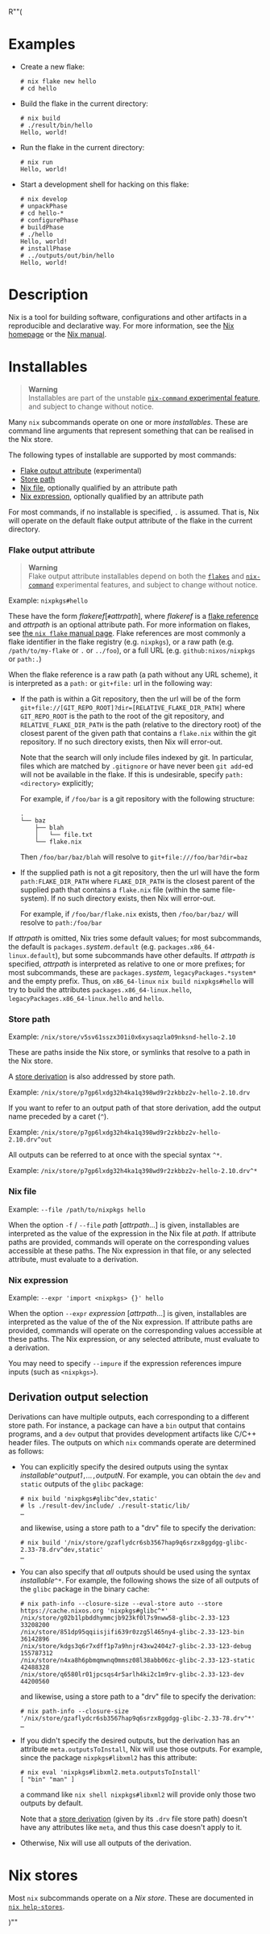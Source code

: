 R""(

# Examples

* Create a new flake:

  ```console
  # nix flake new hello
  # cd hello
  ```

* Build the flake in the current directory:

  ```console
  # nix build
  # ./result/bin/hello
  Hello, world!
  ```

* Run the flake in the current directory:

  ```console
  # nix run
  Hello, world!
  ```

* Start a development shell for hacking on this flake:

  ```console
  # nix develop
  # unpackPhase
  # cd hello-*
  # configurePhase
  # buildPhase
  # ./hello
  Hello, world!
  # installPhase
  # ../outputs/out/bin/hello
  Hello, world!
  ```

# Description

Nix is a tool for building software, configurations and other
artifacts in a reproducible and declarative way. For more information,
see the [Nix homepage](https://nixos.org/) or the [Nix
manual](https://nixos.org/manual/nix/stable/).

# Installables

> **Warning** \
> Installables are part of the unstable
> [`nix-command` experimental feature](@docroot@/contributing/experimental-features.md#xp-feature-nix-command),
> and subject to change without notice.

Many `nix` subcommands operate on one or more *installables*.
These are command line arguments that represent something that can be realised in the Nix store.

The following types of installable are supported by most commands:

- [Flake output attribute](#flake-output-attribute) (experimental)
- [Store path](#store-path)
- [Nix file](#nix-file), optionally qualified by an attribute path
- [Nix expression](#nix-expression), optionally qualified by an attribute path

For most commands, if no installable is specified, `.` is assumed.
That is, Nix will operate on the default flake output attribute of the flake in the current directory.

### Flake output attribute

> **Warning** \
> Flake output attribute installables depend on both the
> [`flakes`](@docroot@/contributing/experimental-features.md#xp-feature-flakes)
> and
> [`nix-command`](@docroot@/contributing/experimental-features.md#xp-feature-nix-command)
> experimental features, and subject to change without notice.

Example: `nixpkgs#hello`

These have the form *flakeref*[`#`*attrpath*], where *flakeref* is a
[flake reference](./nix3-flake.md#flake-references) and *attrpath* is an optional attribute path. For
more information on flakes, see [the `nix flake` manual
page](./nix3-flake.md).  Flake references are most commonly a flake
identifier in the flake registry (e.g. `nixpkgs`), or a raw path
(e.g. `/path/to/my-flake` or `.` or `../foo`), or a full URL
(e.g. `github:nixos/nixpkgs` or `path:.`)

When the flake reference is a raw path (a path without any URL
scheme), it is interpreted as a `path:` or `git+file:` url in the following
way:

- If the path is within a Git repository, then the url will be of the form
  `git+file://[GIT_REPO_ROOT]?dir=[RELATIVE_FLAKE_DIR_PATH]`
  where `GIT_REPO_ROOT` is the path to the root of the git repository,
  and `RELATIVE_FLAKE_DIR_PATH` is the path (relative to the directory
  root) of the closest parent of the given path that contains a `flake.nix` within
  the git repository.
  If no such directory exists, then Nix will error-out.

  Note that the search will only include files indexed by git. In particular, files
  which are matched by `.gitignore` or have never been `git add`-ed will not be
  available in the flake. If this is undesirable, specify `path:<directory>` explicitly;

  For example, if `/foo/bar` is a git repository with the following structure:

  ```
  .
  └── baz
      ├── blah
      │   └── file.txt
      └── flake.nix
  ```

  Then `/foo/bar/baz/blah` will resolve to `git+file:///foo/bar?dir=baz`

- If the supplied path is not a git repository, then the url will have the form
  `path:FLAKE_DIR_PATH` where `FLAKE_DIR_PATH` is the closest parent
  of the supplied path that contains a `flake.nix` file (within the same file-system).
  If no such directory exists, then Nix will error-out.

  For example, if `/foo/bar/flake.nix` exists, then `/foo/bar/baz/` will resolve to
 `path:/foo/bar`

If *attrpath* is omitted, Nix tries some default values; for most
subcommands, the default is `packages.`*system*`.default`
(e.g. `packages.x86_64-linux.default`), but some subcommands have
other defaults. If *attrpath* *is* specified, *attrpath* is
interpreted as relative to one or more prefixes; for most
subcommands, these are `packages.`*system*,
`legacyPackages.*system*` and the empty prefix. Thus, on
`x86_64-linux` `nix build nixpkgs#hello` will try to build the
attributes `packages.x86_64-linux.hello`,
`legacyPackages.x86_64-linux.hello` and `hello`.

### Store path

Example: `/nix/store/v5sv61sszx301i0x6xysaqzla09nksnd-hello-2.10`

These are paths inside the Nix store, or symlinks that resolve to a path in the Nix store.

A [store derivation] is also addressed by store path.

Example: `/nix/store/p7gp6lxdg32h4ka1q398wd9r2zkbbz2v-hello-2.10.drv`

If you want to refer to an output path of that store derivation, add the output name preceded by a caret (`^`).

Example: `/nix/store/p7gp6lxdg32h4ka1q398wd9r2zkbbz2v-hello-2.10.drv^out`

All outputs can be referred to at once with the special syntax `^*`.

Example: `/nix/store/p7gp6lxdg32h4ka1q398wd9r2zkbbz2v-hello-2.10.drv^*`

### Nix file

Example: `--file /path/to/nixpkgs hello`

When the option `-f` / `--file` *path* \[*attrpath*...\] is given, installables are interpreted as the value of the expression in the Nix file at *path*.
If attribute paths are provided, commands will operate on the corresponding values accessible at these paths.
The Nix expression in that file, or any selected attribute, must evaluate to a derivation.

### Nix expression

Example: `--expr 'import <nixpkgs> {}' hello`

When the option `--expr` *expression* \[*attrpath*...\] is given, installables are interpreted as the value of the of the Nix expression.
If attribute paths are provided, commands will operate on the corresponding values accessible at these paths.
The Nix expression, or any selected attribute, must evaluate to a derivation.

You may need to specify `--impure` if the expression references impure inputs (such as `<nixpkgs>`).

## Derivation output selection

Derivations can have multiple outputs, each corresponding to a
different store path. For instance, a package can have a `bin` output
that contains programs, and a `dev` output that provides development
artifacts like C/C++ header files. The outputs on which `nix` commands
operate are determined as follows:

* You can explicitly specify the desired outputs using the syntax
  *installable*`^`*output1*`,`*...*`,`*outputN*. For example, you can
  obtain the `dev` and `static` outputs of the `glibc` package:

  ```console
  # nix build 'nixpkgs#glibc^dev,static'
  # ls ./result-dev/include/ ./result-static/lib/
  …
  ```

  and likewise, using a store path to a "drv" file to specify the derivation:

  ```console
  # nix build '/nix/store/gzaflydcr6sb3567hap9q6srzx8ggdgg-glibc-2.33-78.drv^dev,static'
  …
  ```

* You can also specify that *all* outputs should be used using the
  syntax *installable*`^*`. For example, the following shows the size
  of all outputs of the `glibc` package in the binary cache:

  ```console
  # nix path-info --closure-size --eval-store auto --store https://cache.nixos.org 'nixpkgs#glibc^*'
  /nix/store/g02b1lpbddhymmcjb923kf0l7s9nww58-glibc-2.33-123                 33208200
  /nix/store/851dp95qqiisjifi639r0zzg5l465ny4-glibc-2.33-123-bin             36142896
  /nix/store/kdgs3q6r7xdff1p7a9hnjr43xw2404z7-glibc-2.33-123-debug          155787312
  /nix/store/n4xa8h6pbmqmwnq0mmsz08l38abb06zc-glibc-2.33-123-static          42488328
  /nix/store/q6580lr01jpcsqs4r5arlh4ki2c1m9rv-glibc-2.33-123-dev             44200560
  ```

  and likewise, using a store path to a "drv" file to specify the derivation:

  ```console
  # nix path-info --closure-size '/nix/store/gzaflydcr6sb3567hap9q6srzx8ggdgg-glibc-2.33-78.drv^*'
  …
  ```
* If you didn't specify the desired outputs, but the derivation has an
  attribute `meta.outputsToInstall`, Nix will use those outputs. For
  example, since the package `nixpkgs#libxml2` has this attribute:

  ```console
  # nix eval 'nixpkgs#libxml2.meta.outputsToInstall'
  [ "bin" "man" ]
  ```

  a command like `nix shell nixpkgs#libxml2` will provide only those
  two outputs by default.

  Note that a [store derivation] (given by its `.drv` file store path) doesn't have
  any attributes like `meta`, and thus this case doesn't apply to it.

  [store derivation]: @docroot@/glossary.md#gloss-store-derivation

* Otherwise, Nix will use all outputs of the derivation.

# Nix stores

Most `nix` subcommands operate on a *Nix store*. These are documented
in [`nix help-stores`](./nix3-help-stores.md).

)""
